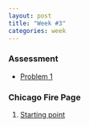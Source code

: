 ```yaml
---
layout: post
title: "Week #3"
categories: week
---
```


### Assessment

- [Problem 1](http://jsbin.com/OlIleki/1/edit)


### Chicago Fire Page

1. [Starting point](http://jsbin.com/oKOxAPOT/1/edit )
